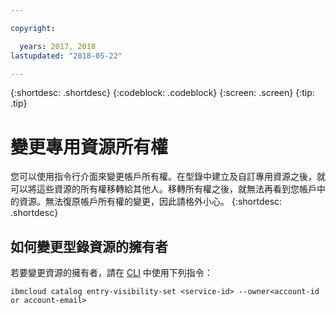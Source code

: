 ```yaml
---

copyright:

  years: 2017, 2018
lastupdated: "2018-05-22"

---
```


{:shortdesc: .shortdesc}
{:codeblock: .codeblock}
{:screen: .screen}
{:tip: .tip}

# 變更專用資源所有權

您可以使用指令行介面來變更帳戶所有權。在型錄中建立及自訂專用資源之後，就可以將這些資源的所有權移轉給其他人。移轉所有權之後，就無法再看到您帳戶中的資源。無法復原帳戶所有權的變更，因此請格外小心。
{:shortdesc: .shortdesc}

## 如何變更型錄資源的擁有者

若要變更資源的擁有者，請在 [CLI](/docs/cli/reference/bluemix_cli/bx_cli.html#ibmcloud_commands_settings) 中使用下列指令：

`ibmcloud catalog entry-visibility-set <service-id> --owner<account-id or account-email>`
